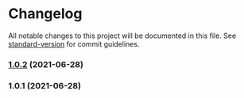 # Changelog

All notable changes to this project will be documented in this file. See [standard-version](https://github.com/conventional-changelog/standard-version) for commit guidelines.

### [1.0.2](https://github.com/koatty/koatty_router/compare/v1.0.1...v1.0.2) (2021-06-28)

### 1.0.1 (2021-06-28)
